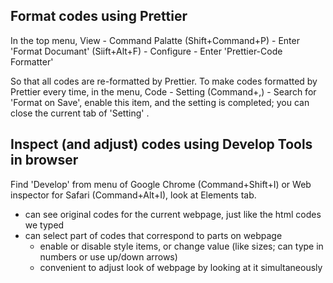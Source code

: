 ## Format codes using Prettier
In the top menu, View - Command Palatte (Shift+Command+P) - Enter 'Format Documant' (Siift+Alt+F) - Configure - Enter 'Prettier-Code Formatter'

So that all codes are re-formatted by Prettier. To make codes formatted by Prettier every time, in the menu, Code - Setting (Command+,) - Search for 'Format on Save', enable this item, and the setting is completed; you can close the current tab of 'Setting' . 

## Inspect (and adjust) codes using Develop Tools in browser
Find 'Develop' from menu of Google Chrome (Command+Shift+I) or Web inspector for Safari (Command+Alt+I), look at Elements tab. 
- can see original codes for the current webpage, just like the html codes we typed
- can select part of codes that correspond to parts on webpage
  - enable or disable style items, or change value (like sizes; can type in numbers or use up/down arrows)
  - convenient to adjust look of webpage by looking at it simultaneously
